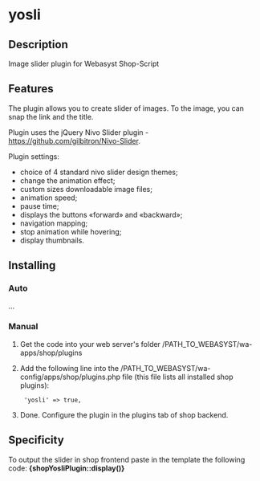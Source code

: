 # yosli

## Description
Image slider plugin for Webasyst Shop-Script

## Features
The plugin allows you to create slider of images. To the image, you can snap the link and the title.

Plugin uses the jQuery Nivo Slider plugin - https://github.com/gilbitron/Nivo-Slider.

Plugin settings:
- choice of 4 standard nivo slider design themes;  
- change the animation effect;
- custom sizes downloadable image files;
- animation speed;
- pause time;
- displays the buttons «forward» and «backward»;
- navigation mapping;
- stop animation while hovering;
- display thumbnails.

## Installing
### Auto
...

### Manual
1. Get the code into your web server's folder /PATH_TO_WEBASYST/wa-apps/shop/plugins

2. Add the following line into the /PATH_TO_WEBASYST/wa-config/apps/shop/plugins.php file (this file lists all installed shop plugins):

		'yosli' => true,

3. Done. Configure the plugin in the plugins tab of shop backend.

## Specificity
To output the slider in shop frontend paste in the template the following code: **{shopYosliPlugin::display()}**